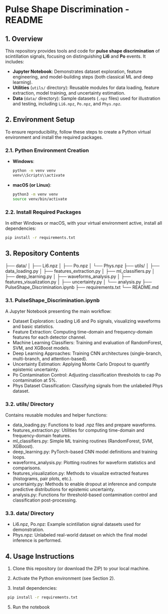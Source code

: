 # Pulse Shape Discrimination - README

## 1. Overview

This repository provides tools and code for **pulse shape discrimination** of scintillation signals, focusing on distinguishing **Li6** and **Po** events. It includes:

- **Jupyter Notebook**: Demonstrates dataset exploration, feature engineering, and model-building steps (both classical ML and deep learning).
- **Utilities** (`utils/` directory): Reusable modules for data loading, feature extraction, model training, and uncertainty estimation.
- **Data** (`data/` directory): Sample datasets (`.npz` files) used for illustration and testing, including `Li6.npz`, `Po.npz`, and `Phys.npz`.

## 2. Environment Setup

To ensure reproducibility, follow these steps to create a Python virtual environment and install the required packages.

### 2.1. Python Environment Creation

- **Windows**:

  ```bash
  python -m venv venv
  venv\\Scripts\\activate
  ```

- **macOS (or Linux)**:

  ```bash
  python3 -m venv venv 
  source venv/bin/activate
  ```

### 2.2. Install Required Packages

In either Windows or macOS, with your virtual environment active, install all dependencies:

  ```bash
  pip install -r requirements.txt
  ```

## 3. Repository Contents

├── data/
│   ├── Li6.npz
│   ├── Po.npz
│   └── Phys.npz
├── utils/
│   ├── data_loading.py
│   ├── features_extraction.py
│   ├── ml_classifiers.py
│   ├── deep_learning.py
│   ├── waveforms_analysis.py
│   ├── features_visualization.py
│   ├── uncertainty.py
│   └── analysis.py
├── PulseShape_Discrimination.ipynb
├── requirements.txt
└── README.md

### 3.1. PulseShape_Discrimination.ipynb
A Jupyter Notebook presenting the main workflow:

- Dataset Exploration: Loading Li6 and Po signals, visualizing waveforms and basic statistics.
- Feature Extraction: Computing time-domain and frequency-domain features for each detector channel.
- Machine Learning Classifiers: Training and evaluation of RandomForest, SVM, and XGBoost models.
- Deep Learning Approaches: Training CNN architectures (single-branch, multi-branch, and attention-based).
- Uncertainty Estimation: Applying Monte Carlo Dropout to quantify epistemic uncertainty.
- Po Contamination Control: Adjusting classification thresholds to cap Po contamination at 5%.
- Phys Dataset Classification: Classifying signals from the unlabeled Phys dataset.

### 3.2. utils/ Directory
Contains reusable modules and helper functions:

- data_loading.py: Functions to load .npz files and prepare waveforms.
- features_extraction.py: Utilities for computing time-domain and frequency-domain features.
- ml_classifiers.py: Simple ML training routines (RandomForest, SVM, XGBoost).
- deep_learning.py: PyTorch-based CNN model definitions and training loops.
- waveforms_analysis.py: Plotting routines for waveform statistics and comparisons.
- features_visualization.py: Methods to visualize extracted features (histograms, pair plots, etc.).
- uncertainty.py: Methods to enable dropout at inference and compute predictive distributions for epistemic uncertainty.
- analysis.py: Functions for threshold-based contamination control and classification post-processing.

### 3.3. data/ Directory
- Li6.npz, Po.npz: Example scintillation signal datasets used for demonstration.
- Phys.npz: Unlabeled real-world dataset on which the final model inference is performed.

## 4. Usage Instructions

1. Clone this repository (or download the ZIP) to your local machine.

2. Activate the Python environment (see Section 2).

3. Install dependencies:

 ```bash
  pip install -r requirements.txt
  ```

5. Run the notebook


